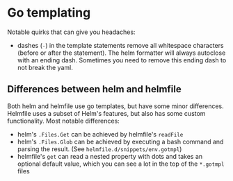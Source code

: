 # Go templating

Notable quirks that can give you headaches:

- dashes (`-`) in the template statements remove all whitespace characters (before or after the statement). The helm formatter will always autoclose with an ending dash. Sometimes you need to remove this ending dash to not break the yaml.

## Differences between helm and helmfile

Both helm and helmfile use go templates, but have some minor differences. Helmfile uses a subset of Helm's features, but also has some custom functionality. Most notable differences:

- helm's `.Files.Get` can be achieved by helmfile's `readFile`
- helm's `.Files.Glob` can be achieved by executing a bash command and parsing the result. (See `helmfile.d/snippets/env.gotmpl`)
- helmfile's `get` can read a nested property with dots and takes an optional default value, which you can see a lot in the top of the `*.gotmpl` files
